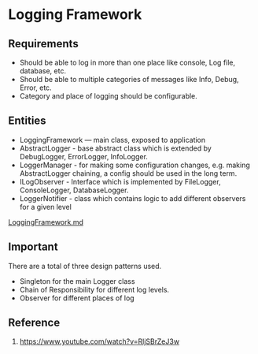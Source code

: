 # Logging Framework
## Requirements
- Should be able to log in more than one place like console, Log file, database, etc.
- Should be able to multiple categories of messages like Info, Debug, Error, etc.
- Category and place of logging should be configurable.

## Entities
- LoggingFramework — main class, exposed to application
- AbstractLogger - base abstract class which is extended by DebugLogger, ErrorLogger, InfoLogger.
- LoggerManager - for making some configuration changes, e.g. making AbstractLogger chaining, a config should be used in the long term.
- ILogObserver - Interface which is implemented by FileLogger, ConsoleLogger, DatabaseLogger.
- LoggerNotifier - class which contains logic to add different observers for a given level

[LoggingFramework.md](LoggingFramework.md)
## Important

There are a total of three design patterns used.
- Singleton for the main Logger class
- Chain of Responsibility for different log levels.
- Observer for different places of log

## Reference
1. https://www.youtube.com/watch?v=RljSBrZeJ3w